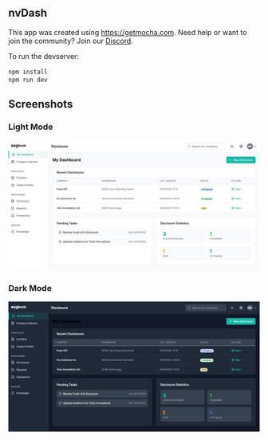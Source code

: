## nvDash

This app was created using https://getmocha.com.
Need help or want to join the community? Join our [Discord](https://discord.gg/shDEGBSe2d).

To run the devserver:
```
npm install
npm run dev
```

## Screenshots

### Light Mode
![Light Mode](screenshots/light.png)

### Dark Mode
![Dark Mode](screenshots/dark.png)
